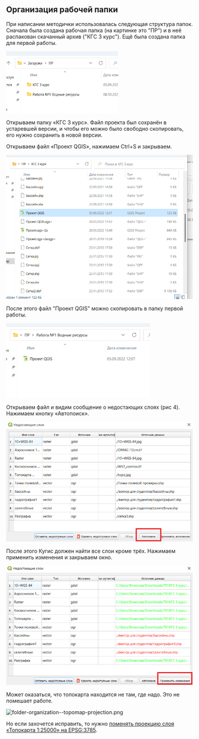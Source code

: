 ## Организация рабочей папки

При написании методички использовалась следующая структура папок. Сначала была создана рабочая папка (на картинке это "ПР") и в неё распакован скачанный архив ("КГС 3 курс"). Ещё была создана папка для первой работы.

<img title="" src="folder-organization--work-folder.png" alt="folder-organization--work-folder.png" data-align="center" width="302">

Открываем папку «КГС 3 курс». Файл проекта был сохранён в устаревшей версии, и чтобы его можно было свободно скопировать, его нужно сохранить в новой версии.

Открываем файл «Проект QGIS», нажимаем Ctrl+S и закрываем.

<img title="" src="folder-organization--deprecated-version.png" alt="folder-organization--deprecated-version.png" data-align="center" width="511">

После этого файл "Проект QGIS" можно скопировать в папку первой работы.

<img title="" src="folder-organization--copy-project.png" alt="folder-organization--copy-project.png" data-align="center" width="389">

Открываем файл и видим сообщение о недостающих слоях (рис 4). Нажимаем кнопку «Автопоиск».

<img title="" src="folder-organization--no-layers-1.png" alt="folder-organization--no-layers-1.png" data-align="center" width="517">

После этого Кугис должен найти все слои кроме трёх. Нажимаем применить изменения и закрываем окно.

<img title="" src="folder-organization--no-layers-2.png" alt="folder-organization--no-layers-2.png" data-align="center" width="506">

Может оказаться, что топокарта находится не там, где надо. Это не помешает работе.

![folder-organization--topomap-projection.png](D:\YandexDisk\Проекты\ihnm\ihnm\miigaik\nre-manual\other\folder-organization--topomap-projection.png)

Но если захочется исправить, то нужно [поменять проекцию слоя «Топокарта 1:25000» на EPSG:3785](../other/change-layer-projection.html).
